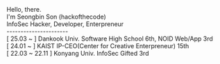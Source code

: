 <div>Hello, there.</div>
<div>I'm Seongbin Son (hackofthecode)</div>
<div>InfoSec Hacker, Developer, Enterpreneur</div>
<div> ---------------------- </div>
<div>[ 25.03 ~ ] Dankook Univ. Software High School 6th, NOID Web/App 3rd</div>
<div>[ 24.01 ~  ] KAIST IP-CEO(Center for Creative Enterpreneur) 15th</div>
<div>[ 22.03 ~ 22.11 ] Konyang Univ. InfoSec Gifted 3rd</div>


<!---
SeongbinSon/SeongbinSon is a ✨ special ✨ repository because its `README.md` (this file) appears on your GitHub profile.
You can click the Preview link to take a look at your changes.
--->

